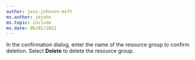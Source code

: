 ```yaml
---
author: jess-johnson-msft
ms.author: jejohn
ms.topic: include
ms.date: 06/01/2022
---
```


In the confirmation dialog, enter the name of the resource group to confirm deletion.  Select **Delete** to delete the resource group.
